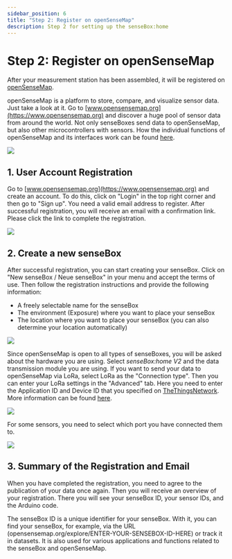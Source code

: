 ```yaml
---
sidebar_position: 6
title: "Step 2: Register on openSenseMap"
description: Step 2 for setting up the senseBox:home
---
```


# Step 2: Register on openSenseMap

After your measurement station has been assembled, it will be registered on [openSenseMap](https://opensensemap.org).

openSenseMap is a platform to store, compare, and visualize sensor data. Just take a look at it. Go to [www.opensensemap.org](https://www.opensensemap.org) and discover a huge pool of sensor data from around the world. Not only senseBoxes send data to openSenseMap, but also other microcontrollers with sensors. How the individual functions of openSenseMap and its interfaces work can be found [here](https://docs.sensebox.de/opensensemap/).

![](/img/sensebox-home-bilder/home-schritt-2/osem-1.png)

## 1. User Account Registration
Go to [www.opensensemap.org](https://www.opensensemap.org) and create an account. To do this, click on "Login" in the top right corner and then go to "Sign up". You need a valid email address to register. After successful registration, you will receive an email with a confirmation link. Please click the link to complete the registration.

![](/img/en/sensebox-home-bilder/home-schritt-2/osem-2.png)

## 2. Create a new senseBox
After successful registration, you can start creating your senseBox. Click on "New senseBox / Neue senseBox" in your menu and accept the terms of use. Then follow the registration instructions and provide the following information:

* A freely selectable name for the senseBox
* The environment (Exposure) where you want to place your senseBox
* The location where you want to place your senseBox (you can also determine your location automatically)

![](/img/en/sensebox-home-bilder/home-schritt-2/osem-3.png)

Since openSenseMap is open to all types of senseBoxes, you will be asked about the hardware you are using. Select *senseBox:home V2* and the data transmission module you are using. If you want to send your data to openSenseMap via LoRa, select LoRa as the "Connection type". Then you can enter your LoRa settings in the "Advanced" tab. Here you need to enter the Application ID and Device ID that you specified on [TheThingsNetwork](www.thethingsnetwork.org). More information can be found [here](/sensebox-home-erweiterungen/home-erweiterung-lora/).

![](/img/en/sensebox-home-bilder/home-schritt-2/osem-4.png)

For some sensors, you need to select which port you have connected them to.

![](/img/en/sensebox-home-bilder/home-schritt-2/osem-5.png)

## 3. Summary of the Registration and Email
When you have completed the registration, you need to agree to the publication of your data once again. Then you will receive an overview of your registration. There you will see your senseBox ID, your sensor IDs, and the Arduino code.

The senseBox ID is a unique identifier for your senseBox. With it, you can find your senseBox, for example, via the URL (opensensemap.org/explore/ENTER-YOUR-SENSEBOX-ID-HERE) or track it in datasets. It is also used for various applications and functions related to the senseBox and openSenseMap.
